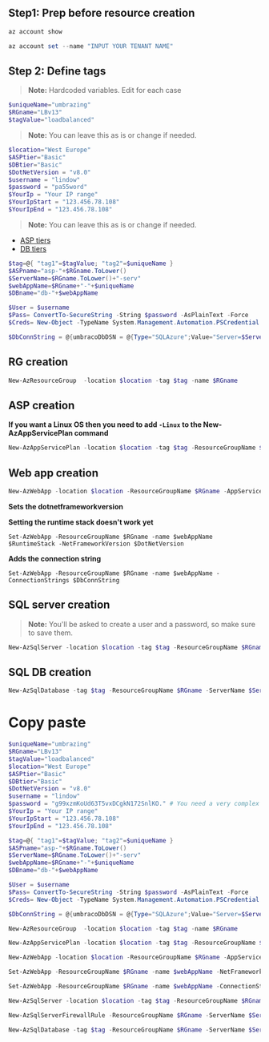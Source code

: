 ## Step1: Prep before resource creation
```powershell
az account show

az account set --name "INPUT YOUR TENANT NAME"
```

## Step 2: Define tags

>**Note:** Hardcoded variables. Edit for each case

```powershell
$uniqueName="umbrazing"
$RGname="LBv13"
$tagValue="loadbalanced"
```

>**Note:** You can leave this as is or change if needed.
```powershell
$location="West Europe"
$ASPtier="Basic"
$DBtier="Basic"
$DotNetVersion = "v8.0"
$username = "lindow"
$password = "pa55word"
$YourIp = "Your IP range"
$YourIpStart = "123.456.78.108"
$YourIpEnd = "123.456.78.108"
```

>**Note:** You can leave this as is or change if needed.
- [ASP tiers](https://azure.microsoft.com/en-us/pricing/details/app-service/windows/)
- [DB tiers](https://learn.microsoft.com/en-us/powershell/module/az.sql/new-azsqldatabase?view=azps-8.3.0#-edition)

```powershell
$tag=@{ "tag1"=$tagValue; "tag2"=$uniqueName }
$ASPname="asp-"+$RGname.ToLower()
$ServerName=$RGname.ToLower()+"-serv"
$webAppName=$RGname+"-"+$uniqueName
$DBname="db-"+$webAppName

$User = $username
$Pass= ConvertTo-SecureString -String $password -AsPlainText -Force
$Creds= New-Object -TypeName System.Management.Automation.PSCredential -ArgumentList $User, $Pass

$DbConnString = @{umbracoDbDSN = @{Type="SQLAzure";Value="Server=$ServerName.database.windows.net,1433;database=$DBname;User ID=$username;Password=$password;Connection Timeout=300;"}}
```

## RG creation
```powershell
New-AzResourceGroup  -location $location -tag $tag -name $RGname
```
## ASP creation
**If you want a Linux OS then you need to add ```-Linux``` to the New-AzAppServicePlan command**
```powershell
New-AzAppServicePlan -location $location -tag $tag -ResourceGroupName $RGname -tier $ASPtier -name $ASPname
```
## Web app creation
```powershell
New-AzWebApp -location $location -ResourceGroupName $RGname -AppServicePlan $ASPname -name $webAppName
```
**Sets the dotnetframeworkversion**

**Setting the runtime stack doesn't work yet**
```
Set-AzWebApp -ResourceGroupName $RGname -name $webAppName $RuntimeStack -NetFrameworkVersion $DotNetVersion
```
**Adds the connection string**
```
Set-AzWebApp -ResourceGroupName $RGname -name $webAppName -ConnectionStrings $DbConnString
```
## SQL server creation
>**Note:** You'll be asked to create a user and a password, so make sure to save them.

```powershell
New-AzSqlServer -location $location -tag $tag -ResourceGroupName $RGname -ServerName $ServerName -ServerVersion "12.0" -SqlAdministratorCredentials $Creds
```
## SQL DB creation
```powershell
New-AzSqlDatabase -tag $tag -ResourceGroupName $RGname -ServerName $ServerName -Edition $DBtier -DatabaseName $DBname
```

# Copy paste
```powershell
$uniqueName="umbrazing"
$RGname="LBv13"
$tagValue="loadbalanced"
$location="West Europe"
$ASPtier="Basic"
$DBtier="Basic"
$DotNetVersion = "v8.0"
$username = "lindow"
$password = "g99xzmKoUd63T5vxDCgkN172SnlKO." # You need a very complex password or the database creation will fail with an error.
$YourIp = "Your IP range"
$YourIpStart = "123.456.78.108"
$YourIpEnd = "123.456.78.108"

$tag=@{ "tag1"=$tagValue; "tag2"=$uniqueName }
$ASPname="asp-"+$RGname.ToLower()
$ServerName=$RGname.ToLower()+"-serv"
$webAppName=$RGname+"-"+$uniqueName
$DBname="db-"+$webAppName

$User = $username
$Pass= ConvertTo-SecureString -String $password -AsPlainText -Force
$Creds= New-Object -TypeName System.Management.Automation.PSCredential -ArgumentList $User, $Pass

$DbConnString = @{umbracoDbDSN = @{Type="SQLAzure";Value="Server=$ServerName.database.windows.net,1433;database=$DBname;User ID=$username;Password=$password;Connection Timeout=300;"}}

New-AzResourceGroup  -location $location -tag $tag -name $RGname

New-AzAppServicePlan -location $location -tag $tag -ResourceGroupName $RGname -tier $ASPtier -name $ASPname

New-AzWebApp -location $location -ResourceGroupName $RGname -AppServicePlan $ASPname -name $webAppName

Set-AzWebApp -ResourceGroupName $RGname -name $webAppName -NetFrameworkVersion $DotNetVersion

Set-AzWebApp -ResourceGroupName $RGname -name $webAppName -ConnectionStrings $DbConnString

New-AzSqlServer -location $location -tag $tag -ResourceGroupName $RGname -ServerName $ServerName -ServerVersion "12.0" -SqlAdministratorCredentials $Creds

New-AzSqlServerFirewallRule -ResourceGroupName $RGname -ServerName $ServerName -FirewallRuleName $YourIp -StartIpAddress $YourIpStart -EndIpAddress $YourIpEnd

New-AzSqlDatabase -tag $tag -ResourceGroupName $RGname -ServerName $ServerName -Edition $DBtier -DatabaseName $DBname
```